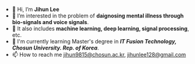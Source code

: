- 👋 Hi, I’m __Jihun Lee__
- 👀 I’m interested in the problem of __daignosing mental illness through bio-signals and voice signals__.
- 👀 It also includes __machine learning, deep learning, signal processing__, etc.
- 🌱 I'm currently learning Master's degree in ___IT Fusion Technology, Chosun University. Rep. of Korea___.
- 📫 How to reach me jihun9815@chosun.ac.kr, jihunlee128@gmail.com

<!---
eejji/eejji is a ✨ special ✨ repository because its `README.md` (this file) appears on your GitHub profile.
You can click the Preview link to take a look at your changes.
--->
